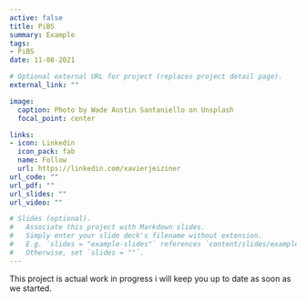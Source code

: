 ```yaml
---
active: false
title: PiBS
summary: Example
tags:
- PiBS
date: 11-08-2021

# Optional external URL for project (replaces project detail page).
external_link: ""

image:
  caption: Photo by Wade Austin Santaniello on Unsplash
  focal_point: center

links:
- icon: Linkedin
  icon_pack: fab
  name: Follow
  url: https://linkedin.com/xavierjeiziner
url_code: ""
url_pdf: ""
url_slides: ""
url_video: ""

# Slides (optional).
#   Associate this project with Markdown slides.
#   Simply enter your slide deck's filename without extension.
#   E.g. `slides = "example-slides"` references `content/slides/example-slides.md`.
#   Otherwise, set `slides = ""`.
---
```


This project is actual work in progress i will keep you up to date as soon as we started.

